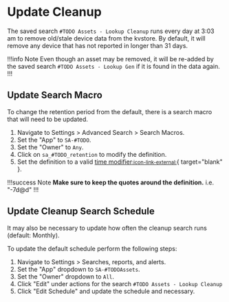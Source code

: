 # Update Cleanup

The saved search `#TODO Assets - Lookup Cleanup` runs every day at 3:03 am to remove old/stale device data from the kvstore. By default, it will remove any device that has not reported in longer than 31 days.

!!!info Note
Even though an asset may be removed, it will be re-added by the saved search `#TODO Assets - Lookup Gen` if it is found in the data again.
!!!

## Update Search Macro

To change the retention period from the default, there is a search macro that will need to be updated.

1. Navigate to Settings > Advanced Search > Search Macros.
2. Set the "App" to `SA-#TODO`.
3. Set the "Owner" to `Any`.
4. Click on `sa_#TODO_retention` to modify the definition.
5. Set the definition to a valid [time modifier<small>:icon-link-external:</small>](https://docs.splunk.com/Documentation/Splunk/latest/SearchReference/SearchTimeModifiers#How_to_specify_relative_time_modifiers){ target="blank" }.

!!!success Note
__Make sure to keep the quotes around the definition.__
i.e. "-7d\@d"
!!!

## Update Cleanup Search Schedule

It may also be necessary to update how often the cleanup search runs (default: Monthly).

To update the default schedule perform the following steps:

1. Navigate to Settings > Searches, reports, and alerts.
1. Set the "App" dropdown to `SA-#TODOAssets`.
1. Set the "Owner" dropdown to `All`.
1. Click "Edit" under actions for the search `#TODO Assets - Lookup Cleanup`
1. Click "Edit Schedule" and update the schedule and necessary.

